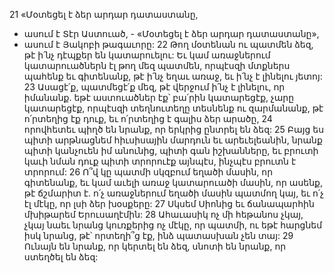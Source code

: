 21 «Մօտեցել է ձեր արդար դատաստանը,
- ասում է Տէր Աստուած, -
«Մօտեցել է ձեր արդար դատաստանը»,
- ասում է Յակոբի թագաւորը:
22 Թող մօտենան ու պատմեն ձեզ,
թէ ի՛նչ դէպքեր են կատարուելու:
Եւ կամ առաջներում կատարուածներն էլ թող մեզ պատմեն,
որպէսզի մտքներս պահենք եւ գիտենանք,
թէ ի՛նչ եղաւ առաջ,
եւ ի՛նչ է լինելու յետոյ:
23 Ասացէ՛ք, պատմեցէ՛ք մեզ, թէ վերջում ի՛նչ է լինելու, որ իմանանք.
եթէ աստուածներ էք՝ բա՛րին կատարեցէք,
չարը կատարեցէք,
որպէսզի տեղնուտեղը տեսնենք ու զարմանանք,
թէ ո՛րտեղից էք դուք,
եւ ո՛րտեղից է գալիս ձեր արածը,
24 որովհետեւ պիղծ են նրանք, որ երկրից ընտրել են ձեզ:
25 Բայց ես պիտի արթնացնեմ հիւսիսային մարդուն եւ արեւելեանին,
նրանք պիտի կանչուեն իմ անունից,
պիտի գան իշխանները,
եւ բրուտի կաւի նման դուք պիտի տրորուէք այնպէս,
ինչպէս բրուտն է տրորում:
26 Ո՞վ կը պատմի սկզբում եղածի մասին, որ գիտենանք,
եւ կամ աւելի առաջ կատարուածի մասին,
որ ասենք, թէ ճշմարիտ է.
ո՛չ առաջներում եղածի մասին պատմող կայ,
եւ ո՛չ էլ մէկը, որ լսի ձեր խօսքերը:
27 Սկսեմ Սիոնից եւ ճանապարհին մխիթարեմ Երուսաղէմին:
28 Ահաւասիկ ոչ մի հեթանոս չկայ,
չկայ նաեւ նրանց կուռքերից ոչ մէկը, որ պատմի,
ու եթէ հարցնեմ իսկ նրանց, թէ՝ որտեղի՞ց էք,
ինձ պատասխան չեն տայ:
29 Ունայն են նրանք, որ կերտել են ձեզ,
սնոտի են նրանք, որ ստեղծել են ձեզ:
